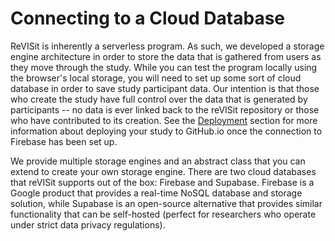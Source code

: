 # Connecting to a Cloud Database

ReVISit is inherently a serverless program. As such, we developed a storage engine architecture in order to store the data that is gathered from users as they move through the study. While you can test the program locally using the browser's local storage, you will need to set up some sort of cloud database in order to save study participant data. Our intention is that those who create the study have full control over the data that is generated by participants -- no data is ever linked back to the reVISit repository or those who have contributed to its creation. See the <a href="../deploying-to-static-website">Deployment</a> section for more information about deploying your study to GitHub.io once the connection to Firebase has been set up.

We provide multiple storage engines and an abstract class that you can extend to create your own storage engine. There are two cloud databases that reVISit supports out of the box: Firebase and Supabase. Firebase is a Google product that provides a real-time NoSQL database and storage solution, while Supabase is an open-source alternative that provides similar functionality that can be self-hosted (perfect for researchers who operate under strict data privacy regulations).

